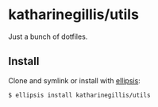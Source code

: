# katharinegillis/utils
Just a bunch of dotfiles.

## Install
Clone and symlink or install with [ellipsis][ellipsis]:

```
$ ellipsis install katharinegillis/utils
```

[ellipsis]: http://ellipsis.sh
